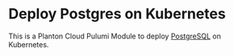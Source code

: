 # Deploy Postgres on Kubernetes

This is a Planton Cloud Pulumi Module to deploy [PostgreSQL](https://www.postgresql.org/) on Kubernetes.
